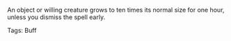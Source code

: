 An object or willing creature grows to ten times its normal size for one hour, unless you dismiss the spell early.

Tags: Buff